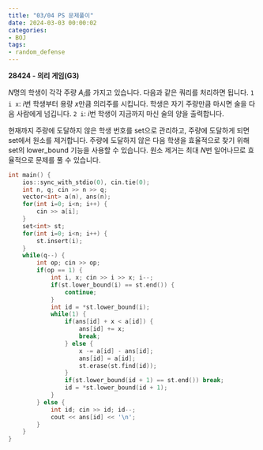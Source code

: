 ```yaml
---
title: "03/04 PS 문제풀이"
date: 2024-03-03 00:00:02
categories:
- BOJ
tags:
- random_defense
---
```


**28424 - 의리 게임(G3)**

$N$명의 학생이 각각 주량 $A_i$를 가지고 있습니다. 다음과 같은 쿼리를 처리하면 됩니다. 
`1 i x`: $i$번 학생부터 용량 $x$만큼 의리주를 시킵니다. 학생은 자기 주량만큼 마시면 술을 다음 사람에게 넘깁니다. 
`2 i`: $i$​번 학생이 지금까지 마신 술의 양을 출력합니다.  

현재까지 주량에 도달하지 않은 학생 번호를 set으로 관리하고, 주량에 도달하게 되면 set에서 원소를 제거합니다. 주량에 도달하지 않은 다음 학생을 효율적으로 찾기 위해 set의 lower_bound 기능을 사용할 수 있습니다. 원소 제거는 최대 $N$번 일어나므로 효율적으로 문제를 풀 수 있습니다.

```cpp
int main() {
    ios::sync_with_stdio(0), cin.tie(0);
    int n, q; cin >> n >> q;
    vector<int> a(n), ans(n);
    for(int i=0; i<n; i++) {
        cin >> a[i];
    }
    set<int> st;
    for(int i=0; i<n; i++) {
        st.insert(i);
    }
    while(q--) {
        int op; cin >> op;
        if(op == 1) {
            int i, x; cin >> i >> x; i--;
            if(st.lower_bound(i) == st.end()) {
                continue;
            }
            int id = *st.lower_bound(i);
            while(1) {
                if(ans[id] + x < a[id]) {
                    ans[id] += x;
                    break;
                } else {
                    x -= a[id] - ans[id];
                    ans[id] = a[id];
                    st.erase(st.find(id));
                }
                if(st.lower_bound(id + 1) == st.end()) break;
                id = *st.lower_bound(id + 1);
            }
        } else {
            int id; cin >> id; id--;
            cout << ans[id] << '\n';
        }
    }
}
```

